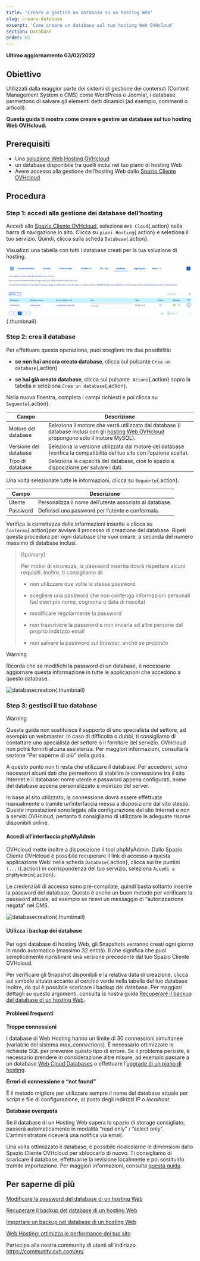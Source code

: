 ```yaml
---
title: 'Creare e gestire un database su un hosting Web'
slug: creare-database
excerpt: 'Come creare un database sul tuo hosting Web OVHcloud'
section: Database
order: 01
---
```


**Ultimo aggiornamento 03/02/2022**

## Obiettivo

Utilizzati dalla maggior parte dei sistemi di gestione dei contenuti (Content Management System o CMS) come WordPress e Joomla!, i database permettono di salvare gli elementi detti dinamici (ad esempio, commenti o articoli). 

**Questa guida ti mostra come creare e gestire un database sul tuo hosting Web OVHcloud.**

## Prerequisiti

- Una [soluzione Web Hosting OVHcloud](https://www.ovhcloud.com/it/web-hosting/)
- un database disponibile tra quelli inclui nel tuo piano di hosting Web
- Avere accesso alla gestione dell’hosting Web dallo [Spazio Cliente OVHcloud](https://www.ovh.com/auth/?action=gotomanager&from=https://www.ovh.it/&ovhSubsidiary=it) 

## Procedura

### Step 1: accedi alla gestione dei database dell’hosting

Accedi allo [Spazio Cliente OVHcloud](https://www.ovh.com/auth/?action=gotomanager&from=https://www.ovh.it/&ovhSubsidiary=it), seleziona `Web Cloud`{.action} nella barra di navigazione in alto. Clicca su `piani Hosting`{.action} e seleziona il tuo servizio. Quindi, clicca sulla scheda `Database`{.action}.

Visualizzi una tabella con tutti i database creati per la tua soluzione di hosting.

![databasecreation](images/database-creation-step1.png){.thumbnail}

### Step 2: crea il database

Per effettuare questa operazione, puoi scegliere tra due possibilità:

- **se non hai ancora creato database**, clicca sul pulsante `Crea un database`{.action}

- **se hai già creato database**, clicca sul pulsante` Azioni`{.action} sopra la tabella e seleziona `Crea un database`{.action}.

Nella nuova finestra, completa i campi richiesti e poi clicca su `Seguente`{.action}.

|Campo|Descrizione|  
|---|---|  
|Motore del database|Seleziona il motore che verrà utilizzato dal database (i database inclusi con gli [hosting Web OVHcloud](https://www.ovhcloud.com/it/web-hosting/) propongono solo il motore MySQL).|  
|Versione del database|Seleziona la versione utilizzata dal motore del database  (verifica la compatibilità del tuo sito con l’opzione scelta).|  
|Tipo di database|Seleziona la capacità del database, cioè lo spazio a disposizione per salvare i dati.|   

Una volta selezionate tutte le informazioni, clicca su `Seguente`{.action}. 

|Campo|Descrizione|   
|---|---|   
|Utente|Personalizza il nome dell’utente associato al database.|   
|Password|Definisci una password per l’utente e confermala.|   

Verifica la correttezza delle informazioni inserite e clicca su `Conferma`{.action}per avviare il processo di creazione del database. Ripeti questa procedura per ogni database che vuoi creare, a seconda del numero massimo di database inclusi.

> [!primary]
>
> Per motivi di sicurezza, la password inserita dovrà rispettare alcuni requisiti. Inoltre, ti consigliamo di: 
>
> - non utilizzare due volte la stessa password
>
> - scegliere una password che non contenga informazioni personali (ad esempio nome, cognome o data di nascita)
>
> - modificare regolarmente la password
>
> - non trascrivere la password e non inviarla ad altre persone dal proprio indirizzo email
>
> - non salvare la password sul browser, anche se proposto
>

> [!warning]
>Ricorda che se modifichi la password di un database, è necessario aggiornare questa informazione in tutte le applicazioni che accedono a questo database.
>


![databasecreation](images/database-creation-step2.png){.thumbnail}

### Step 3: gestisci il tuo database 

> [!warning]
>Questa guida non sostituisce il supporto di uno specialista del settore, ad esempio un webmaster. In caso di difficoltà o dubbi, ti consigliamo di contattare uno specialista del settore o il fornitore del servizio. OVHcloud non potrà fornirti alcuna assistenza. Per maggiori informazioni, consulta la sezione “Per saperne di più” della guida.
>

A questo punto non ti resta che utilizzare il database. Per accedervi, sono necessari alcuni dati che permettono di stabilire la connessione tra il sito Internet e il database:  nome utente e password appena configurati, nome del database appena personalizzato e indirizzo del server.

In base al sito utilizzato, la connessione dovrà essere effettuata manualmente o tramite un’interfaccia messa a disposizione dal sito stesso. Queste impostazioni sono legate alla configurazione del sito Internet e non a servizi OVHcloud, pertanto ti consigliamo di utilizzare le adeguate risorse disponibili online. 

#### Accedi all’interfaccia phpMyAdmin 

OVHcloud mette inoltre a disposizione il tool phpMyAdmin. Dallo Spazio Cliente OVHcloud è possibile recuperare il link di accesso a questa applicazione Web: nella scheda `Database`{.action}, clicca sui tre puntini `(...)`{.action} in corrispondenza del tuo servizio, seleziona `Accedi a phpMyAdmin`{.action}.

Le credenziali di accesso sono pre-compilate, quindi basta soltanto inserire la password del database. Questo è anche un buon metodo per verificare la password attuale, ad esempio se ricevi un messaggio di “autorizzazione negata” nel CMS.

![databasecreation](images/database-creation-step3.png){.thumbnail}


#### Utilizza i backup dei database

Per ogni database di hosting Web, gli Snapshots verranno creati ogni giorno in modo automatico (massimo 32 entità). Il che significa che puoi semplicemente ripristinare una versione precedente dal tuo Spazio Cliente OVHcloud. 

Per verificare gli Snapshot disponibili e la relativa data di creazione, clicca sul simbolo situato accanto al cerchio verde nella tabella del tuo database  Inoltre, da qui è possibile scaricare i backup dei database. Per maggiori dettagli su questo argomenti, consulta la nostra guida [Recuperare il backup del database di un hosting Web](../web_hosting_come_esportare_un_database).

#### Problemi frequenti

**Troppe connessioni**

I database di Web Hosting hanno un limite di 30 connessioni simultanee (variabile del sistema *max_connections*). È necessario ottimizzare le richieste SQL per prevenire questo tipo di errore. Se il problema persiste, è necessario prendere in considerazione altre misure, ad esempio passare a un database [Web Cloud Databases](https://www.ovh.de/cloud/cloud-databases/) o effettuare l’[upgrade di un piano di hosting](https://www.ovhcloud.com/it/web-hosting/uc-best-web-hosting/). 

**Errori di connessione o “not found”**

È il metodo migliore per utilizzare sempre il nome del database attuale per script e file di configurazione, al posto degli indirizzi IP o _localhost_.

**Database overquota**

Se il database di un Hosting Web supera lo spazio di storage consigliato, passerà automaticamente in modalità “read only” / ”select only”. L’amministratore riceverà una notifica via email.

Una volta ottimizzato il database, è possibile ricalcolarne le dimensioni dallo Spazio Cliente OVHcloud per sbloccarlo di nuovo. Ti consigliamo di scaricare il database, effettuarne la revisione localmente e poi sostituirlo tramite importazione. Per maggiori informazioni, consulta [questa guida](../web_hosting_ottimizza_le_performance_del_tuo_sito/#step-7-ottimizza-il-tuo-database).


## Per saperne di più

[Modificare la password del database di un hosting Web](../modificare-password-database)

[Recuperare il backup del database di un hosting Web](../web_hosting_come_esportare_un_database)

[Importare un backup nel database di un hosting Web](../web_hosting_come_importare_un_database_mysql)

[Web Hosting: ottimizza le performance del tuo sito](../web_hosting_ottimizza_le_performance_del_tuo_sito)

Partecipa alla nostra community di utenti all’indirizzo <https://community.ovh.com/en/>.
